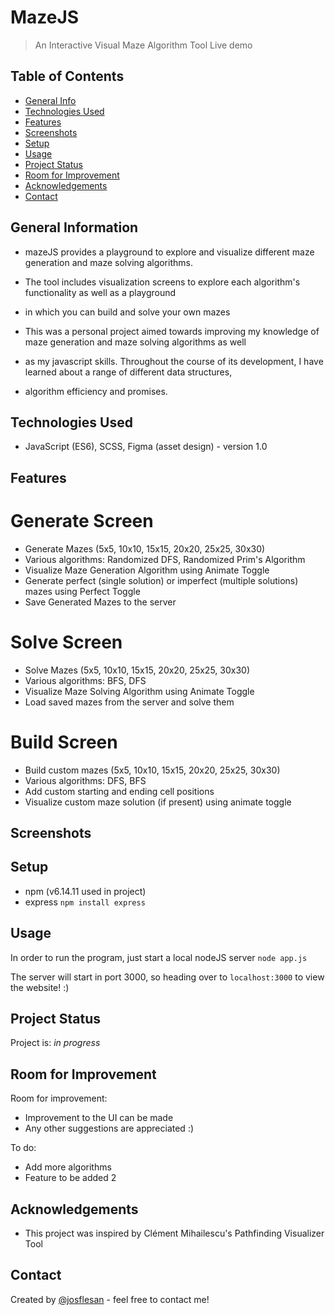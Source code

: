 # MazeJS
> An Interactive Visual Maze Algorithm Tool
> Live demo <!--[_here_](https://www.example.com).-->

## Table of Contents
* [General Info](#general-information)
* [Technologies Used](#technologies-used)
* [Features](#features)
* [Screenshots](#screenshots)
* [Setup](#setup)
* [Usage](#usage)
* [Project Status](#project-status)
* [Room for Improvement](#room-for-improvement)
* [Acknowledgements](#acknowledgements)
* [Contact](#contact)
<!-- * [License](#license) -->


## General Information
- mazeJS provides a playground to explore and visualize different maze generation and maze solving algorithms.
- The tool includes visualization screens to explore each algorithm's functionality as well as a playground
- in which you can build and solve your own mazes

- This was a personal project aimed towards improving my knowledge of maze generation and maze solving algorithms as well
- as my javascript skills. Throughout the course of its development, I have learned about a range of different data structures,
- algorithm efficiency and promises.


## Technologies Used
- JavaScript (ES6), SCSS, Figma (asset design) - version 1.0

## Features

# Generate Screen
- Generate Mazes (5x5, 10x10, 15x15, 20x20, 25x25, 30x30)
- Various algorithms: Randomized DFS, Randomized Prim's Algorithm
- Visualize Maze Generation Algorithm using Animate Toggle
- Generate perfect (single solution) or imperfect (multiple solutions) mazes using Perfect Toggle
- Save Generated Mazes to the server

# Solve Screen
- Solve Mazes (5x5, 10x10, 15x15, 20x20, 25x25, 30x30)
- Various algorithms: BFS, DFS
- Visualize Maze Solving Algorithm using Animate Toggle
- Load saved mazes from the server and solve them

# Build Screen
- Build custom mazes (5x5, 10x10, 15x15, 20x20, 25x25, 30x30)
- Various algorithms: DFS, BFS
- Add custom starting and ending cell positions
- Visualize custom maze solution (if present) using animate toggle


## Screenshots
<!--![Example screenshot](./img/screenshot.png)-->


## Setup
- npm (v6.14.11 used in project)
- express
`npm install express`


## Usage
In order to run the program, just start a local nodeJS server
`node app.js`

The server will start in port 3000, so heading over to `localhost:3000` to view the website! :)

<!-- Insert Screenshot -->


## Project Status
Project is: _in progress_


## Room for Improvement

Room for improvement:
- Improvement to the UI can be made
- Any other suggestions are appreciated :)

To do:
- Add more algorithms
- Feature to be added 2


## Acknowledgements
- This project was inspired by Clément Mihailescu's Pathfinding Visualizer Tool


## Contact
Created by [@josflesan](josue.fle.sanc@gmail.com) - feel free to contact me!
